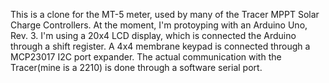 This is a clone for the MT-5 meter, used by many of the Tracer MPPT Solar Charge Controllers. At the moment, I'm protoyping with an Arduino Uno, Rev. 3. I'm using a 20x4 LCD display, which is connected the Arduino through a shift register. A 4x4 membrane keypad is connected through a MCP23017 I2C port expander. The actual communication with the Tracer(mine is a 2210) is done through a software serial port.
